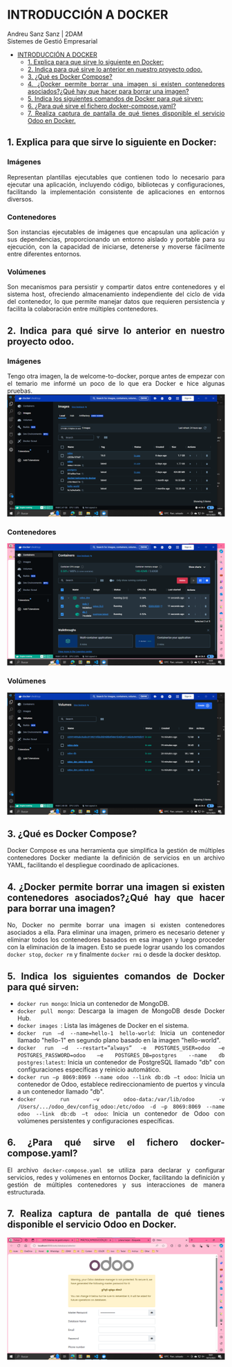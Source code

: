# INTRODUCCIÓN A DOCKER
Andreu Sanz Sanz | 2DAM  
Sistemes de Gestió Empresarial
<div style="text-align: justify;">

- [INTRODUCCIÓN A DOCKER](#introducción-a-docker)
  - [1. Explica para que sirve lo siguiente en Docker:](#1-explica-para-que-sirve-lo-siguiente-en-docker)
  - [2. Indica para qué sirve lo anterior en nuestro proyecto odoo.](#2-indica-para-qué-sirve-lo-anterior-en-nuestro-proyecto-odoo)
  - [3. ¿Qué es Docker Compose?](#3-qué-es-docker-compose)
  - [4. ¿Docker permite borrar una imagen si existen contenedores asociados?¿Qué hay que hacer para borrar una imagen?](#4-docker-permite-borrar-una-imagen-si-existen-contenedores-asociadosqué-hay-que-hacer-para-borrar-una-imagen)
  - [5. Indica los siguientes comandos de Docker para qué sirven:](#5-indica-los-siguientes-comandos-de-docker-para-qué-sirven)
  - [6. ¿Para qué sirve el fichero docker-compose.yaml?](#6-para-qué-sirve-el-fichero-docker-composeyaml)
  - [7. Realiza captura de pantalla de qué tienes disponible el servicio Odoo en Docker.](#7-realiza-captura-de-pantalla-de-qué-tienes-disponible-el-servicio-odoo-en-docker)
<div style="page-break-before:always"></div>

## 1. Explica para que sirve lo siguiente en Docker:
### Imágenes
Representan plantillas ejecutables que contienen todo lo necesario para ejecutar una aplicación, incluyendo código, bibliotecas y configuraciones, facilitando la implementación consistente de aplicaciones en entornos diversos.

### Contenedores
Son instancias ejecutables de imágenes que encapsulan una aplicación y sus dependencias, proporcionando un entorno aislado y portable para su ejecución, con la capacidad de iniciarse, detenerse y moverse fácilmente entre diferentes entornos.
### Volúmenes
Son mecanismos para persistir y compartir datos entre contenedores y el sistema host, ofreciendo almacenamiento independiente del ciclo de vida del contenedor, lo que permite manejar datos que requieren persistencia y facilita la colaboración entre múltiples contenedores.

## 2. Indica para qué sirve lo anterior en nuestro proyecto odoo.
### Imágenes
Tengo otra imagen, la de welcome-to-docker, porque antes de empezar con el temario me informé un poco de lo que era Docker e hice algunas pruebas.  
![Alt text](image-1.png)
<div style="page-break-before:always"></div>

### Contenedores
![Alt text](image.png)
### Volúmenes
![Alt text](image-2.png)
## 3. ¿Qué es Docker Compose?
Docker Compose es una herramienta que simplifica la gestión de múltiples contenedores Docker mediante la definición de servicios en un archivo YAML, facilitando el despliegue coordinado de aplicaciones.
<div style="page-break-before:always"></div>

## 4. ¿Docker permite borrar una imagen si existen contenedores asociados?¿Qué hay que hacer para borrar una imagen?
No, Docker no permite borrar una imagen si existen contenedores asociados a ella. Para eliminar una imagen, primero es necesario detener y eliminar todos los contenedores basados en esa imagen y luego proceder con la eliminación de la imagen. Esto se puede lograr usando los comandos ``docker stop``, ``docker rm`` y finalmente ``docker rmi`` o desde la docker desktop.
## 5. Indica los siguientes comandos de Docker para qué sirven:
- ``docker run mongo``:  Inicia un contenedor de MongoDB.
- ``docker pull mongo``: Descarga la imagen de MongoDB desde Docker Hub.
- ``docker images ``: Lista las imágenes de Docker en el sistema.
- ``docker run –d --name=hello-1 hello-world``: Inicia un contenedor llamado "hello-1" en segundo plano basado en la imagen "hello-world".
- ``docker run –d --restart=”always” -e POSTGRES_USER=odoo –e POSTGRES_PASSWORD=odoo –e POSTGRES_DB=postgres --name db postgres:latest``: Inicia un contenedor de PostgreSQL llamado "db" con configuraciones específicas y reinicio automático.
- ``docker run –p 8069:8069 --name odoo --link db:db –t odoo``: Inicia un contenedor de Odoo, establece redireccionamiento de puertos y vincula a un contenedor llamado "db".
- ``docker run –v odoo-data:/var/lib/odoo -v /Users/.../odoo_dev/config_odoo:/etc/odoo -d –p 8069:8069 --name odoo --link db:db –t odoo``: Inicia un contenedor de Odoo con volúmenes persistentes y configuraciones específicas.

## 6. ¿Para qué sirve el fichero docker-compose.yaml?
El archivo `docker-compose.yaml` se utiliza para declarar y configurar servicios, redes y volúmenes en entornos Docker, facilitando la definición y gestión de múltiples contenedores y sus interacciones de manera estructurada.
<div style="page-break-before:always"></div>

## 7. Realiza captura de pantalla de qué tienes disponible el servicio Odoo en Docker.
![Alt text](image-3.png)
</div>